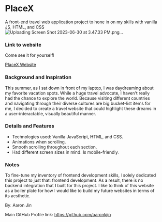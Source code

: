 # PlaceX

A front-end travel web application project to hone in on my skills with vanilla JS, HTML, and CSS
![Uploading Screen Shot 2023-06-30 at 3.47.33 PM.png…]()

### Link to website

Come see it for yourself!

[PlaceX Website](https://aaron-jin-placex.netlify.app/)

### Background and Inspiration

This summer, as I sat down in front of my laptop, I was daydreaming about my favorite vacation spots. While a huge travel advocate, I haven't really had the chance to explore the world. Because visiting different countries and navigating through their diverse cultures are big bucket-list items for me, I decided to create a travel website that could highlight these dreams in a user-interactable, visually beautiful manner.

### Details and Features

- Technologies used: Vanilla JavaScript, HTML, and CSS.
- Animations when scrolling.
- Smooth scrolling throughout each section.
- Had different screen sizes in mind. Is mobile-friendly.

### Notes

To fine-tune my inventory of frontend development skills, I solely dedicated this project to just that: frontend development. As a result, there is no backend integration that I built for this project. I like to think of this website as a boiler plate for how I would like to build my future websites in terms of its aesthetic.

By: Aaron Jin

Main GitHub Profile link: https://github.com/aaronkjin
